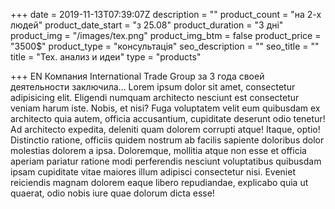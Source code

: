 +++
date = 2019-11-13T07:39:07Z
description = ""
product_count = "на 2-х людей"
product_date_start = "з 25.08"
product_duration = "3 дні"
product_img = "/images/tex.png"
product_img_btm = false
product_price = "3500$"
product_type = "консультація"
seo_description = ""
seo_title = ""
title = "Тех. анализ и идеи"
type = "products"

+++
EN Компания International Trade Group за 3 года своей деятельности заключила…
Lorem ipsum dolor sit amet, consectetur adipisicing elit. Eligendi numquam architecto nesciunt est consectetur veniam harum iste. Nobis, et nisi? Fuga voluptatem velit eum quibusdam ex architecto quia autem, officia accusantium, cupiditate deserunt odio tenetur! Ad architecto expedita, deleniti quam dolorem corrupti atque! Itaque, optio! Distinctio ratione, officiis quidem nostrum ab facilis sapiente doloribus dolor molestias dolorem a ipsa. Doloremque, mollitia atque non esse et officia aperiam pariatur ratione modi perferendis nesciunt voluptatibus quibusdam ipsam cupiditate vitae maiores illum adipisci consectetur nisi. Eveniet reiciendis magnam dolorem eaque libero repudiandae, explicabo quia ut quaerat, odio nobis iure quae dolorum dicta esse!